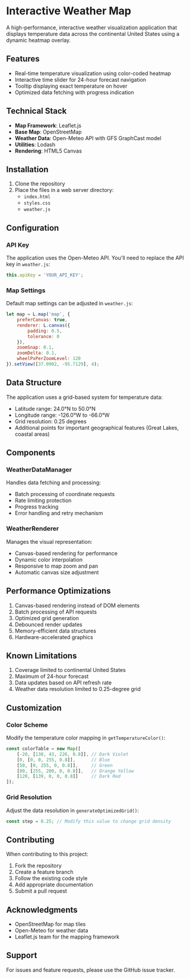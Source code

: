 # Interactive Weather Map

A high-performance, interactive weather visualization application that displays temperature data across the continental United States using a dynamic heatmap overlay.

## Features

- Real-time temperature visualization using color-coded heatmap
- Interactive time slider for 24-hour forecast navigation
- Tooltip displaying exact temperature on hover
- Optimized data fetching with progress indication

## Technical Stack

- **Map Framework**: Leaflet.js
- **Base Map**: OpenStreetMap
- **Weather Data**: Open-Meteo API with GFS GraphCast model
- **Utilities**: Lodash
- **Rendering**: HTML5 Canvas

## Installation

1. Clone the repository
2. Place the files in a web server directory:
   - `index.html`
   - `styles.css`
   - `weather.js`

## Configuration

### API Key
The application uses the Open-Meteo API. You'll need to replace the API key in `weather.js`:

```javascript
this.apiKey = 'YOUR_API_KEY';
```

### Map Settings
Default map settings can be adjusted in `weather.js`:

```javascript
let map = L.map('map', {
    preferCanvas: true,
    renderer: L.canvas({
        padding: 0.5,
        tolerance: 0
    }),
    zoomSnap: 0.1,
    zoomDelta: 0.1,
    wheelPxPerZoomLevel: 120
}).setView([37.0902, -95.7129], 4);
```

## Data Structure

The application uses a grid-based system for temperature data:
- Latitude range: 24.0°N to 50.0°N
- Longitude range: -126.0°W to -66.0°W
- Grid resolution: 0.25 degrees
- Additional points for important geographical features (Great Lakes, coastal areas)

## Components

### WeatherDataManager
Handles data fetching and processing:
- Batch processing of coordinate requests
- Rate limiting protection
- Progress tracking
- Error handling and retry mechanism

### WeatherRenderer
Manages the visual representation:
- Canvas-based rendering for performance
- Dynamic color interpolation
- Responsive to map zoom and pan
- Automatic canvas size adjustment

## Performance Optimizations

1. Canvas-based rendering instead of DOM elements
2. Batch processing of API requests
3. Optimized grid generation
4. Debounced render updates
5. Memory-efficient data structures
6. Hardware-accelerated graphics

## Known Limitations

1. Coverage limited to continental United States
2. Maximum of 24-hour forecast
3. Data updates based on API refresh rate
4. Weather data resolution limited to 0.25-degree grid

## Customization

### Color Scheme
Modify the temperature color mapping in `getTemperatureColor()`:

```javascript
const colorTable = new Map([
    [-20, [138, 43, 226, 0.8]], // Dark Violet
    [0, [0, 0, 255, 0.8]],      // Blue
    [50, [0, 255, 0, 0.8]],     // Green
    [80, [255, 200, 0, 0.8]],   // Orange Yellow
    [120, [139, 0, 0, 0.8]]     // Dark Red
]);
```

### Grid Resolution
Adjust the data resolution in `generateOptimizedGrid()`:

```javascript
const step = 0.25; // Modify this value to change grid density
```

## Contributing

When contributing to this project:
1. Fork the repository
2. Create a feature branch
3. Follow the existing code style
4. Add appropriate documentation
5. Submit a pull request

## Acknowledgments

- OpenStreetMap for map tiles
- Open-Meteo for weather data
- Leaflet.js team for the mapping framework

## Support

For issues and feature requests, please use the GitHub issue tracker.
